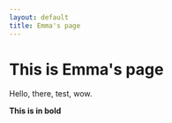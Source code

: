 ```yaml
---
layout: default
title: Emma's page
---
```


# This is Emma's page

Hello, there, test, wow.

**This is in bold**
